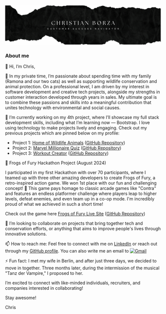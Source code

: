 ![Profile Photo](assets/images/banner.png)

### About me

👋 Hi, I’m Chris,

👀 In my private time, I’m passionate about spending time with my family (Ramona and our two cats) as well as supporting wildlife conservation and animal protection. On a professional level, I am driven by my interest in software development and creative tech projects, alongside my strengths in customer interaction developed through years in sales. My ultimate goal is to combine these passions and skills into a meaningful contribution that unites technology with environmental and social causes.

🌱 I’m currently working on my 4th project, where I’ll showcase my full stack development skills, including what I’m learning now — Bootstrap. I love using technology to make projects lively and engaging. Check out my previous projects which are pinned below on my profile:

- Project 1: [Home of Wildlife Animals](https://chriscross1983.github.io/Home-of-wildlife-animals/) ([GitHub Repository](https://github.com/ChrisCross1983/Home-of-wildlife-animals))
- Project 2: [Marvel Millionaire Quiz](https://chriscross1983.github.io/Marvel-Millionaire/) ([GitHub Repository](https://github.com/ChrisCross1983/Marvel-Millionaire))
- Project 3: [Workout Creator](https://workout-creator-228871cd4fa2.herokuapp.com/) ([GitHub Repository](https://github.com/ChrisCross1983/pp3-workout-creator))

🐸 Frogs of Fury Hackathon Project (August 2024)

I participated in my first Hackathon with over 70 participants, where I teamed up with three other amazing developers to create Frogs of Fury, a retro-inspired action game. We won 1st place with our fun and challenging concept! 🎉 This game pays homage to classic arcade games like "Contra" and features an endless platformer challenge where players leap to higher levels, defeat enemies, and even team up in a co-op mode. I'm incredibly proud of what we achieved in such a short time!

Check out the game here [Frogs of Fury Live Site](https://erikas-ramanauskas.github.io/Frogs-of-Fury/) ([GitHub Repository](https://github.com/ChrisCross1983/team_9_august_2024_chris?tab=readme-ov-file))

💞️ I’m looking to collaborate on projects that bring together tech and conservation efforts, or anything that aims to improve people's lives through innovative solutions.

📫 How to reach me: Feel free to connect with me on [LinkedIn](https://www.linkedin.com/in/borzachristian/) or reach out through my [GitHub profile](https://github.com/ChrisCross1983). You can also write me an email to [![ Gmail ](https://img.shields.io/badge/Gmail-gmail?logo=gmail&logoColor=white&labelColor=%234b034b&color=black)](mailto:cborza83@googlemail.com "Email Me")

⚡ Fun fact: I met my wife in Berlin, and after just three days, we decided to move in together. Three months later, during the intermission of the musical "Tanz der Vampire," I proposed to her.

I’m excited to connect with like-minded individuals, recruiters, and companies interested in collaborating!

Stay awesome!

Chris

<!---
ChrisCross1983/ChrisCross1983 is a ✨ special ✨ repository because its `README.md` (this file) appears on your GitHub profile.
You can click the Preview link to take a look at your changes.
--->
